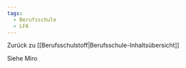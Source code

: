 ```yaml
---
tags:
  - Berufsschule
  - LF6
---
```

Zurück zu [[Berufsschulstoff|Berufsschule-Inhaltsübersicht]]

Siehe Miro
